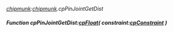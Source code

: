 _[chipmunk](../../modules/chipmunk/chipmunk-module.md):[chipmunk](../../modules/chipmunk/chipmunk-module.md).cpPinJointGetDist_
##### Function cpPinJointGetDist:[cpFloat](../../modules/chipmunk/chipmunk-cpfloat.md)( constraint:[cpConstraint](../../modules/chipmunk/chipmunk-cpconstraint.md) )
